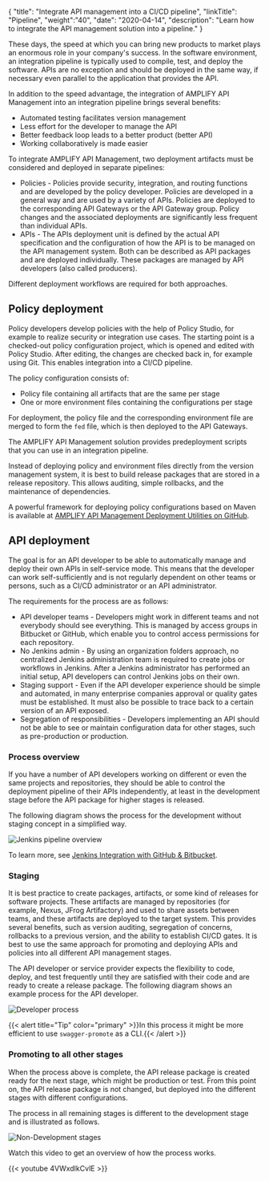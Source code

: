 {
"title": "Integrate API management into a CI/CD pipeline",
"linkTitle": "Pipeline",
"weight":"40",
"date": "2020-04-14",
"description": "Learn how to integrate the API management solution into a pipeline."
}

These days, the speed at which you can bring new products to market plays an enormous role in your company's success. In the software environment, an integration pipeline is typically used to compile, test, and deploy the software. APIs are no exception and should be deployed in the same way, if necessary even parallel to the application that provides the API.

In addition to the speed advantage, the integration of AMPLIFY API Management into an integration pipeline brings several benefits:

* Automated testing facilitates version management
* Less effort for the developer to manage the API
* Better feedback loop leads to a better product (better API)
* Working collaboratively is made easier

To integrate AMPLIFY API Management, two deployment artifacts must be considered and deployed in separate pipelines:

* Policies - Policies provide security, integration, and routing functions and are developed by the policy developer. Policies are developed in a general way and are used by a variety of APIs. Policies are deployed to the corresponding API Gateways or the API Gateway group. Policy changes and the associated deployments are significantly less frequent than individual APIs.
* APIs - The APIs deployment unit is defined by the actual API specification and the configuration of how the API is to be managed on the API management system. Both can be described as API packages and are deployed individually. These packages are managed by API developers (also called producers).

Different deployment workflows are required for both approaches.

## Policy deployment

Policy developers develop policies with the help of Policy Studio, for example to realize security or integration use cases. The starting point is a checked-out policy configuration project, which is opened and edited with Policy Studio. After editing, the changes are checked back in, for example using Git. This enables integration into a CI/CD pipeline.

The policy configuration consists of:

* Policy file containing all artifacts that are the same per stage
* One or more environment files containing the configurations per stage

For deployment, the policy file and the corresponding environment file are merged to form the `fed` file, which is then deployed to the API Gateways.

The AMPLIFY API Management solution provides predeployment scripts that you can use in an integration pipeline.

Instead of deploying policy and environment files directly from the version management system, it is best to build release packages that are stored in a release repository. This allows auditing, simple rollbacks, and the maintenance of dependencies.

A powerful framework for deploying policy configurations based on Maven is available at [AMPLIFY API Management Deployment Utilities on GitHub](https://github.com/Axway-API-Management-Plus/apim-deployment).

## API deployment

The goal is for an API developer to be able to automatically manage and deploy their own APIs in self-service mode. This means that the developer can work self-sufficiently and is not regularly dependent on other teams or persons, such as a CI/CD administrator or an API administrator.

The requirements for the process are as follows:

* API developer teams - Developers might work in different teams and not everybody should see everything. This is managed by access groups in Bitbucket or GitHub, which enable you to control access permissions for each repository.
* No Jenkins admin - By using an organization folders approach, no centralized Jenkins administration team is required to create jobs or workflows in Jenkins. After a Jenkins administrator has performed an initial setup, API developers can control Jenkins jobs on their own.
* Staging support - Even if the API developer experience should be simple and automated, in many enterprise companies approval or quality gates must be established. It must also be possible to trace back to a certain version of an API exposed.
* Segregation of responsibilities - Developers implementing an API should not be able to see or maintain configuration data for other stages, such as pre-production or production.

### Process overview

If you have a number of API developers working on different or even the same projects and repositories, they should be able to control the deployment pipeline of their APIs independently, at least in the development stage before the API package for higher stages is released.

The following diagram shows the process for the development without staging concept in a simplified way.

![Jenkins pipeline overview](/Images/api_mgmt_overview/jenkins-workflow.png)

To learn more, see [Jenkins Integration with GitHub & Bitbucket](https://github.com/Axway-API-Management-Plus/apimanager-swagger-promote/wiki/9.-Jenkins-Integration-with-GitHub-&-Bitbucket).

### Staging

It is best practice to create packages, artifacts, or some kind of releases for software projects. These artifacts are managed by repositories (for example, Nexus, JFrog Artifactory) and used to share assets between teams, and these artifacts are deployed to the target system. This provides several benefits, such as version auditing, segregation of concerns, rollbacks to a previous version, and the ability to establish CI/CD gates. It is best to use the same approach for promoting and deploying APIs and policies into all different API management stages.

The API developer or service provider expects the flexibility to code, deploy, and test frequently until they are satisfied with their code and are ready to create a release package. The following diagram shows an example process for the API developer.

![Developer process](/Images/api_mgmt_overview/dev-to-prod-process.png)  

{{< alert title="Tip" color="primary" >}}In this process it might be more efficient to use `swagger-promote` as a CLI.{{< /alert >}}

### Promoting to all other stages

When the process above is complete, the API release package is created ready for the next stage, which might be production or test. From this point on, the API release package is not changed, but deployed into the different stages with different configurations.  

The process in all remaining stages is different to the development stage and is illustrated as follows.

![Non-Development stages](/Images/api_mgmt_overview/prod-process.png)  

Watch this video to get an overview of how the process works.

{{< youtube 4VWxdIkCvlE >}}